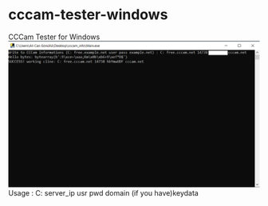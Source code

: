 # cccam-tester-windows
CCCam Tester for Windows
<br>
<img src="pic1.png" />
<br>
Usage : C: server_ip usr pwd domain (if you have)keydata
